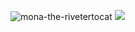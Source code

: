 ![mona-the-rivetertocat](https://github.com/proleesh/proleesh/assets/57159010/5f2b25f8-974c-4cad-981f-06fdc9ea4ca3)
![](https://leetcard.jacoblin.cool/proleesh?ext=heatmap&theme=light,unicorn)
